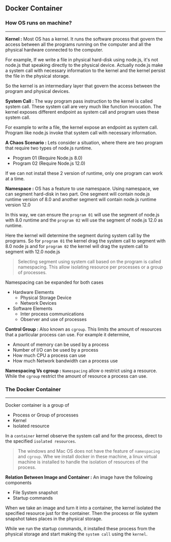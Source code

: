 ## Docker Container

### How OS runs on machine?

---

**Kernel :** Most OS has a kernel. It runs the software process that govern the access between all the programs running on the computer and all the physical hardware connected to the computer.

For example, If we write a file in physical hard-disk using node.js, it's not node.js that speaking directly to the physical device. Actually node.js make a system call with necessary information to the kernel and the kernel persist the file in the physical storage.

So the kernel is an intermediary layer that govern the access between the program and physical devices.

**System Call :** The way program pass instruction to the kernel is called system call. These system call are very much like function invocation. The kernel exposes different endpoint as system call and program uses these system call.

For example to write a file, the kernel expose an endpoint as system call. Program like node.js invoke that system call with necessary information.

**A Chaos Scenario :** Lets consider a situation, where there are two program that require two types of node.js runtime.

- Program 01 (Require Node.js 8.0)
- Program 02 (Require Node.js 12.0)

If we can not install these 2 version of runtime, only one program can work at a time.

**Namespace :** OS has a feature to use namespace. Using namespace, we can segment hard-disk in two part. One segment will contain node.js runtime version of 8.0 and another segment will contain node.js runtime version 12.0

In this way, we can ensure the `program 01` will use the segment of node.js with 8.0 runtime and the `program 02` will use the segment of node.js 12.0 as runtime.

Here the kernel will determine the segment during system call by the programs. So for `program 01` the kernel drag the system call to segment with 8.0 node js and for `program 02` the kernel will drag the system call to segment with 12.0 node.js

> Selecting segment using system call based on the program is called namespacing. This allow isolating resource per processes or a group of processes.

Namespacing can be expanded for both cases

- Hardware Elements
  - Physical Storage Device
  - Network Devices
- Software Elements
  - Inter process communications
  - Observer and use of processes

**Control Group :** Also known as `cgroup`. This limits the amount of resources that a particular process can use. For example it determine,

- Amount of memory can be used by a process
- Number of I/O can be used by a process
- How much CPU a process can use
- How much Network bandwidth can a process use

**Namespacing Vs cgroup :** `Namespacing` allow o restrict using a resource. While the `cgroup` restrict the amount of resource a process can use.

### The Docker Container

---

Docker container is a group of

- Process or Group of processes
- Kernel
- Isolated resource

In a `container` kernel observe the system call and for the process, direct to the specified `isolated resources`.

> The windows and Mac OS does not have the feature of `namespacing` and `cgroup`. Whe we install docker in these machine, a linux virtual machine is installed to handle the isolation of resources of the process.

**Relation Between Image and Container :** An image have the following components

- File System snapshot
- Startup commands

When we take an image and turn it into a container, the kernel isolated the specified resource just for the container. Then the process or file system snapshot takes places in the physical storage.

While we run the startup commands, it installed these process from the physical storage and start making the `system call` using the `kernel`.
